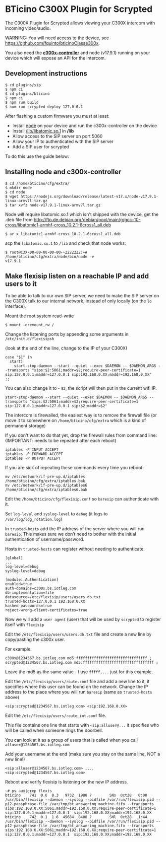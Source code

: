# BTicino C300X Plugin for Scrypted

The C300X Plugin for Scrypted allows viewing your C300X intercom with incoming video/audio.

WARNING: You will need access to the device, see https://github.com/fquinto/bticinoClasse300x.

You also need the **[c300x-controller](https://github.com/slyoldfox/c300x-controller)** and node (v17.9.1) running on your device which will expose an API for the intercom.

## Development instructions

```
$ cd plugins/sip
$ npm ci
$ cd plugins/bticino
$ npm ci
$ npm run build
$ num run scrypted-deploy 127.0.0.1
```

After flashing a custom firmware you must at least:

* Install [node](https://nodejs.org/download/release/latest-v17.x/node-v17.9.1-linux-armv7l.tar.gz) on your device and run the c300x-controller on the device
* Install [/lib/libatomic.so.1](http://ftp.de.debian.org/debian/pool/main/g/gcc-10-cross/libatomic1-armhf-cross_10.2.1-6cross1_all.deb) in **/lib**
* Allow access to the SIP server on port 5060
* Allow your IP to authenticated with the SIP server
* Add a SIP user for scrypted

To do this use the guide below:

## Installing node and c300x-controller

```
$ cd /home/bticino/cfg/extra/
$ mkdir node
$ cd node
$ wget https://nodejs.org/download/release/latest-v17.x/node-v17.9.1-linux-armv7l.tar.gz
$ tar xvfz node-v17.9.1-linux-armv7l.tar.gz
```

Node will require libatomic.so.1 which isn't shipped with the device, get the .deb file from http://ftp.de.debian.org/debian/pool/main/g/gcc-10-cross/libatomic1-armhf-cross_10.2.1-6cross1_all.deb 

```
$ ar x libatomic1-armhf-cross_10.2.1-6cross1_all.deb 
```

scp the `libatomic.so.1` to `/lib` and check that node works:

```
$ root@C3X-00-00-00-00-00--2222222:~# /home/bticino/cfg/extra/node/bin/node -v
v17.9.1
```

## Make flexisip listen on a reachable IP and add users to it

To be able to talk to our own SIP server, we need to make the SIP server on the C300X
talk to our internal network, instead of only locally (on the `lo` interface).

Mount the root system read-write

````
$ mount -oremount,rw /
````

Change the listening ports by appending some arguments in `/etc/init.d/flexisipsh`

(look at the end of the line, change to the IP of your C300X)

```
case "$1" in
  start)
    start-stop-daemon --start --quiet --exec $DAEMON -- $DAEMON_ARGS --transports "sips:$2:5061;maddr=$2;require-peer-certificate=1 sip:127.0.0.1;maddr=127.0.0.1 sip:192.168.0.XX;maddr=192.168.0.XX"
;;
```

You can also change it to - `$2`, the script will then put in the current wifi IP.

````
start-stop-daemon --start --quiet --exec $DAEMON -- $DAEMON_ARGS --transports "sips:$2:5061;maddr=$2;require-peer-certificate=1 sip:127.0.0.1;maddr=127.0.0.1 sip:$2;maddr=$2"
````

The intercom is firewalled, the easiest way is to remove the firewall file (or move it to somewhere on `/home/bticino/cfg/extra` which is a kind of permanent storage)

If you don't want to do that yet, drop the firewall rules from command line: (IMPORTANT: needs to be repeated after each reboot)

````
iptables -P INPUT ACCEPT
iptables -P FORWARD ACCEPT
iptables -P OUTPUT ACCEPT
````

If you are sick of repeating these commands every time you reboot:

````
mv /etc/network/if-pre-up.d/iptables /home/bticino/cfg/extra/iptables.bak
mv /etc/network/if-pre-up.d/iptables6 /home/bticino/cfg/extra/iptables6.bak
````

Edit the `/home/bticino/cfg/flexisip.conf` so `baresip` can authenticate with it.

Set `log-level` and `syslog-level` to `debug` (it logs to `/var/log/log_rotation.log`)

In `trusted-hosts` add the IP address of the server where you will run `baresip`.
This makes sure we don’t need to bother with the initial authentication of username/password.

Hosts in `trusted-hosts` can register without needing to authenticate.

````
[global]
...
log-level=debug
syslog-level=debug

[module::Authentication]
enabled=true
auth-domains=c300x.bs.iotleg.com
db-implementation=file
datasource=/etc/flexisip/users/users.db.txt
trusted-hosts=127.0.0.1 192.168.0.XX
hashed-passwords=true
reject-wrong-client-certificates=true
````

Now we will add a `user agent` (user) that will be used by `scrypted` to register itself with `flexisip`

Edit the `/etc/flexisip/users/users.db.txt` file and create a new line by copy/pasting the c300x user.

For example:

````
c300x@1234567.bs.iotleg.com md5:ffffffffffffffffffffffffffffffff ;
scrypted@1234567.bs.iotleg.com md5:ffffffffffffffffffffffffffffffff ;
````

Leave the md5 as the same value - I use `fffff....` just for this example.

Edit the `/etc/flexisip/users/route.conf` file and add a new line to it, it specifies where this user can be found on the network.
Change the IP address to the place where you will run `baresip` (same as `trusted-hosts` above)

````
<sip:scrypted@1234567.bs.iotleg.com> <sip:192.168.0.XX>
````

Edit the `/etc/flexisip/users/route_int.conf` file.

This file contains one line that starts with `<sip:alluser@...` it specifies who will be called when someone rings the doorbell.

You can look at it as a group of users that is called when you call `alluser@1234567.bs.iotleg.com`

Add your username at the end (make sure you stay on the same line, NOT a new line!)
````
<sip:alluser@1234567.bs.iotleg.com> ..., <sip:scrypted@1234567.bs.iotleg.com>
````

Reboot and verify flexisip is listening on the new IP address.

````
~# ps aux|grep flexis
bticino    741  0.0  0.3   9732  1988 ?        SNs  Oct28   0:00 /usr/bin/flexisip --daemon --syslog --pidfile /var/run/flexisip.pid --p12-passphrase-file /var/tmp/bt_answering_machine.fifo --transports sips:192.168.0.XX:5061;maddr=192.168.0.XX;require-peer-certificate=1 sip:127.0.0.1;maddr=127.0.0.1  sip:192.168.0.XX;maddr=192.168.0.XX
bticino    742  0.1  1.6  45684  8408 ?        SNl  Oct28   1:44 /usr/bin/flexisip --daemon --syslog --pidfile /var/run/flexisip.pid --p12-passphrase-file /var/tmp/bt_answering_machine.fifo --transports sips:192.168.0.XX:5061;maddr=192.168.0.XX;require-peer-certificate=1 sip:127.0.0.1;maddr=127.0.0.1  sip:192.168.0.XX;maddr=192.168.0.XX